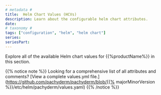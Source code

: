 ```yaml
---
# metadata # 
title:  Helm Chart Values (HCVs)
description: Learn about the configurable helm chart attributes.
date: 
# taxonomy #
tags: ["configuration", "helm", "helm chart"]
series:
seriesPart:
---
```


Explore all of the available Helm chart values for {{%productName%}} in this section. 

{{% notice note %}}
Looking for a comprehensive list of all attributes and comments? [View a complete values.yml file.](https://github.com/pachyderm/pachyderm/blob/{{% majorMinorVersion %}}/etc/helm/pachyderm/values.yaml)
{{% /notice %}}

